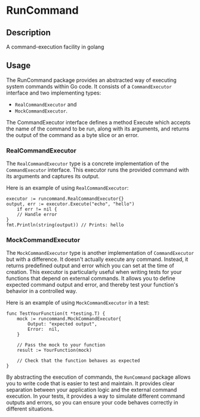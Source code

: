 RunCommand
==========

## Description

A command-execution facility in golang

## Usage
The RunCommand package provides an abstracted way of executing system commands within 
Go code. It consists of a `CommandExecutor` interface and two implementing types: 
* `RealCommandExecutor` and 
* `MockCommandExecutor`.

The CommandExecutor interface defines a method Execute which accepts the name of 
the command to be run, along with its arguments, and returns the output of the 
command as a byte slice or an error.

### RealCommandExecutor
The `RealCommandExecutor` type is a concrete implementation of the `CommandExecutor` 
interface. This executor runs the provided command with its arguments and captures 
its output.

Here is an example of using `RealCommandExecutor`:

```
executor := runcommand.RealCommandExecutor{}
output, err := executor.Execute("echo", "hello")
    if err != nil {
    // Handle error
}
fmt.Println(string(output)) // Prints: hello
```

### MockCommandExecutor
The `MockCommandExecutor` type is another implementation of `CommandExecutor` but with a 
difference. It doesn't actually execute any command. Instead, it returns predefined 
output and error which you can set at the time of creation. This executor is 
particularly useful when writing tests for your functions that depend on external 
commands. It allows you to define expected command output and error, and thereby 
test your function's behavior in a controlled way.

Here is an example of using `MockCommandExecutor` in a test:

```text
func TestYourFunction(t *testing.T) {
	mock := runcommand.MockCommandExecutor{
		Output: "expected output",
		Error:  nil,
	}
	
	// Pass the mock to your function
	result := YourFunction(mock)
	
	// Check that the function behaves as expected
}

```
By abstracting the execution of commands, the `RunCommand` package allows you to write 
code that is easier to test and maintain. It provides clear separation between your 
application logic and the external command execution. In your tests, it provides a way 
to simulate different command outputs and errors, so you can ensure your code behaves 
correctly in different situations.
